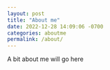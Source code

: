 ```yaml
---
layout: post
title: "About me"
date: 2022-12-28 14:09:06 -0700
categories: aboutme
permalink: /about/
---
```


A bit about me will go here
